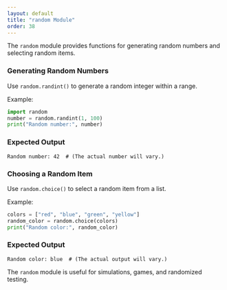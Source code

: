 ```yaml
---
layout: default
title: "random Module"
order: 38
---
```


The `random` module provides functions for generating random numbers and selecting random items.

### Generating Random Numbers

Use `random.randint()` to generate a random integer within a range.

Example:

```python
import random
number = random.randint(1, 100)
print("Random number:", number)
```

### Expected Output

```plaintext
Random number: 42  # (The actual number will vary.)
```

### Choosing a Random Item

Use `random.choice()` to select a random item from a list.

Example:

```python
colors = ["red", "blue", "green", "yellow"]
random_color = random.choice(colors)
print("Random color:", random_color)
```

### Expected Output

```plaintext
Random color: blue  # (The actual output will vary.)
```

The `random` module is useful for simulations, games, and randomized testing.